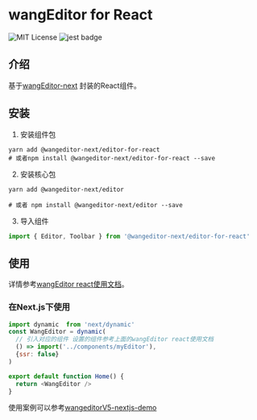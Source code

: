 # wangEditor for React

<!-- Badge -->
![MIT License](https://img.shields.io/badge/License-MIT-blue)
![jest badge](https://img.shields.io/badge/unit%20test-jest-yellowgreen)

## 介绍
基于[wangEditor-next](https://cycleccc.github.io/docs/) 封装的React组件。

## 安装

1. 安装组件包

```shell
yarn add @wangeditor-next/editor-for-react
# 或者npm install @wangeditor-next/editor-for-react --save

```

2. 安装核心包

```shell
yarn add @wangeditor-next/editor

# 或者 npm install @wangeditor-next/editor --save
```
3. 导入组件

```ts
import { Editor, Toolbar } from '@wangeditor-next/editor-for-react'
```

## 使用

详情参考[wangEditor react使用文档](https://cycleccc.github.io/docs/guide/for-frame#react)。

### 在Next.js下使用
```js
import dynamic  from 'next/dynamic'
const WangEditor = dynamic(
  // 引入对应的组件 设置的组件参考上面的wangEditor react使用文档
  () => import('../components/myEditor'),
  {ssr: false}
)

export default function Home() {
  return <WangEditor />
}
```
使用案例可以参考[wangeditorV5-nextjs-demo](https://github.com/hahaaha/wangeditorV5-nextjs-demo)
